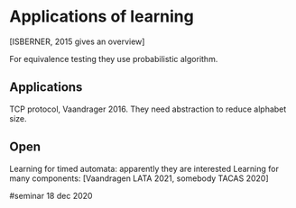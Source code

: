 # Applications of learning

[ISBERNER, 2015 gives an overview]

For equivalence testing they use probabilistic algorithm.

## Applications
TCP protocol, Vaandrager 2016. They need abstraction to reduce alphabet size.

## Open
Learning for timed automata: apparently they are interested
Learning for many components: [Vaandragen LATA 2021, somebody TACAS 2020]


#seminar 18 dec 2020